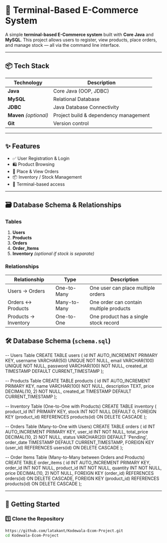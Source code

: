 # 🛒 Terminal-Based E-Commerce System

A simple **terminal-based E-Commerce system** built with **Core Java** and **MySQL**. This project allows users to register, view products, place orders, and manage stock — all via the command line interface.

---

## 📦 Tech Stack

| Technology     | Description                        |
|----------------|------------------------------------|
| **Java**       | Core Java (OOP, JDBC)              |
| **MySQL**      | Relational Database                |
| **JDBC**       | Java Database Connectivity         |
| **Maven** *(optional)* | Project build & dependency management |
| **Git**        | Version control                    |

---

## ✨ Features

- ✅ User Registration & Login  
- 🛍️ Product Browsing  
- 🧾 Place & View Orders  
- 📦 Inventory / Stock Management  
- 🔐 Terminal-based access  

---

## 🗃️ Database Schema & Relationships

### Tables

1. **Users**
2. **Products**
3. **Orders**
4. **Order_Items**
5. **Inventory** *(optional if stock is separate)*

### Relationships

| Relationship        | Type         | Description                                |
|---------------------|--------------|--------------------------------------------|
| Users → Orders      | One-to-Many  | One user can place multiple orders         |
| Orders ↔ Products   | Many-to-Many | One order can contain multiple products    |
| Products → Inventory| One-to-One   | One product has a single stock record      |

## 🛠️ Database Schema (`schema.sql`)

-- Users Table
CREATE TABLE users (
    id INT AUTO_INCREMENT PRIMARY KEY,
    username VARCHAR(50) UNIQUE NOT NULL,
    email VARCHAR(100) UNIQUE NOT NULL,
    password VARCHAR(100) NOT NULL,
    created_at TIMESTAMP DEFAULT CURRENT_TIMESTAMP
);

-- Products Table
CREATE TABLE products (
    id INT AUTO_INCREMENT PRIMARY KEY,
    name VARCHAR(100) NOT NULL,
    description TEXT,
    price DECIMAL(10, 2) NOT NULL,
    created_at TIMESTAMP DEFAULT CURRENT_TIMESTAMP
);

-- Inventory Table (One-to-One with Products)
CREATE TABLE inventory (
    product_id INT PRIMARY KEY,
    stock INT NOT NULL DEFAULT 0,
    FOREIGN KEY (product_id) REFERENCES products(id) ON DELETE CASCADE
);

-- Orders Table (Many-to-One with Users)
CREATE TABLE orders (
    id INT AUTO_INCREMENT PRIMARY KEY,
    user_id INT NOT NULL,
    total_price DECIMAL(10, 2) NOT NULL,
    status VARCHAR(20) DEFAULT 'Pending',
    order_date TIMESTAMP DEFAULT CURRENT_TIMESTAMP,
    FOREIGN KEY (user_id) REFERENCES users(id) ON DELETE CASCADE
);

-- Order Items Table (Many-to-Many between Orders and Products)
CREATE TABLE order_items (
    id INT AUTO_INCREMENT PRIMARY KEY,
    order_id INT NOT NULL,
    product_id INT NOT NULL,
    quantity INT NOT NULL,
    price DECIMAL(10, 2) NOT NULL,
    FOREIGN KEY (order_id) REFERENCES orders(id) ON DELETE CASCADE,
    FOREIGN KEY (product_id) REFERENCES products(id) ON DELETE CASCADE
);


---

## 🚀 Getting Started

### 1️⃣ Clone the Repository

```bash
https://github.com/latakant/Kodewala-Ecom-Project.git
cd Kodewala-Ecom-Project

